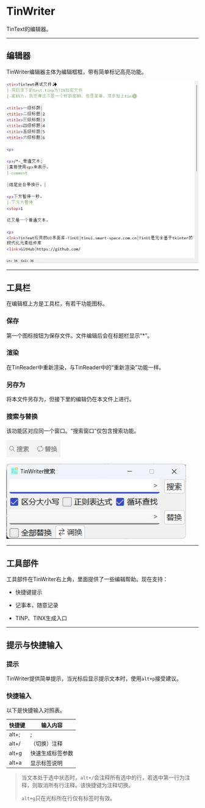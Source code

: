 # TinWriter

TinText的编辑器。

---

## 编辑器

TinWriter编辑器主体为编辑框框，带有简单标记高亮功能。

![](../imgs/writer/editor.png)

---

## 工具栏

在编辑框上方是工具栏，有若干功能图标。

### 保存

第一个图标按钮为保存文件。文件编辑后会在标题栏显示“\*”。

### 渲染

在TinReader中重新渲染，与TinReader中的“重新渲染”功能一样。

### 另存为

将本文件另存为，但接下里的编辑仍在本文件上进行。

### 搜索与替换

该功能区对应同一个窗口。“搜索窗口”仅包含搜索功能。

![](../imgs/writer/icon-search-replace.png)

![](../imgs/writer/window-search-replace.png)

---

## 工具部件

工具部件在TinWriter右上角，里面提供了一些编辑帮助。现在支持：

- 快捷键提示

- 记事本，随意记录

- TINP、TINX生成入口

---

## 提示与快捷输入

### 提示

TinWriter提供简单提示，当光标后显示提示文本时，使用`alt+p`接受建议。

### 快捷输入

以下是快捷输入对照表。

| 快捷键   | 输入内容                               |
| ----- | ---------------------------------- |
| alt+; | ;                                  |
| alt+/ | （切换）注释                             |
| alt+g | 快速生成标签参数                           |
| alt+a | 显示标签说明 |

> 当文本处于选中状态时，`alt+/`会注释所有选中的行，若选中第一行为注释，则取消所有行注释。该快捷键为注释切换。
> 
> `alt+g`只在光标所在行仅有标签时有效。
